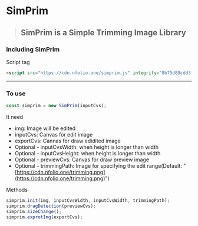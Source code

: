 # SimPrim

> ## SimPrim is a Simple Trimming Image Library

### Including SimPrim

Script tag

```html
<script src="https://cdn.nfolio.one/simprim.js" integrity="8b75d89cdd3fd996d3c334489a2145a233b17d582b428bb10f94c8123ed29a9a" crossorigin="anonymous"></script>
```

---

### To use

```javascript
const simprim = new SimPrim(inputCvs);
```

It need 

- img: Image will be edited
- inputCvs: Canvas for edit image
- exportCvs: Cannas for draw edidited image
- Optional - inputCvsWidth: when height is longer than width
- Optional - inputCvsHeight: when height is longer than width
- Optional - previewCvs: Canvas for draw preview image
- Optional - trimmingPath: Image for specifying the edit range(Default: "[https://cdn.nfolio.one/trimming.png](https://cdn.nfolio.one/trimming.png)")



Methods

```javascript
simprim.init(img, inputCvsWidth, inputCvsWidth, trimmingPath);
simprim.dragDetection(previewCvs);
simprim.sizeChange();
simprim.exprotImg(exportCvs);
```